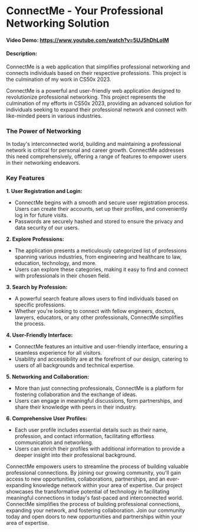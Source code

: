 # ConnectMe - Your Professional Networking Solution
#### Video Demo: https://www.youtube.com/watch?v=5UJ5hDhLoIM
#### Description:
ConnectMe is a web application that simplifies professional networking and connects individuals based on their respective professions. This project is the culmination of my work in CS50x 2023.


ConnectMe is a powerful and user-friendly web application designed to revolutionize professional networking. This project represents the culmination of my efforts in CS50x 2023, providing an advanced solution for individuals seeking to expand their professional network and connect with like-minded peers in various industries.

### The Power of Networking

In today's interconnected world, building and maintaining a professional network is critical for personal and career growth. ConnectMe addresses this need comprehensively, offering a range of features to empower users in their networking endeavors.

### Key Features

**1. User Registration and Login:**
   - ConnectMe begins with a smooth and secure user registration process. Users can create their accounts, set up their profiles, and conveniently log in for future visits.
   - Passwords are securely hashed and stored to ensure the privacy and data security of our users.

**2. Explore Professions:**
   - The application presents a meticulously categorized list of professions spanning various industries, from engineering and healthcare to law, education, technology, and more.
   - Users can explore these categories, making it easy to find and connect with professionals in their chosen field.

**3. Search by Profession:**
   - A powerful search feature allows users to find individuals based on specific professions.
   - Whether you're looking to connect with fellow engineers, doctors, lawyers, educators, or any other professionals, ConnectMe simplifies the process.

**4. User-Friendly Interface:**
   - ConnectMe features an intuitive and user-friendly interface, ensuring a seamless experience for all visitors.
   - Usability and accessibility are at the forefront of our design, catering to users of all backgrounds and technical expertise.

**5. Networking and Collaboration:**
   - More than just connecting professionals, ConnectMe is a platform for fostering collaboration and the exchange of ideas.
   - Users can engage in meaningful discussions, form partnerships, and share their knowledge with peers in their industry.

**6. Comprehensive User Profiles:**
   - Each user profile includes essential details such as their name, profession, and contact information, facilitating effortless communication and networking.
   - Users can enrich their profiles with additional information to provide a deeper insight into their professional background.

ConnectMe empowers users to streamline the process of building valuable professional connections. By joining our growing community, you'll gain access to new opportunities, collaborations, partnerships, and an ever-expanding knowledge network within your area of expertise. Our project showcases the transformative potential of technology in facilitating meaningful connections in today's fast-paced and interconnected world.
ConnectMe simplifies the process of building professional connections, expanding your network, and fostering collaboration. Join our community today and open doors to new opportunities and partnerships within your area of expertise.

